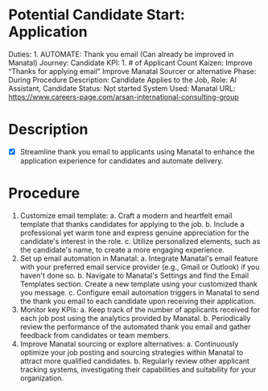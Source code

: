 # Potential Candidate Start: Application

Duties: 1. AUTOMATE: Thank you email (Can already be improved in Manatal)
Journey: Candidate
KPI: 1. # of Applicant Count
Kaizen: Improve “Thanks for applying email”
Improve Manatal Sourcer or alternative
Phase: During
Procedure Description: Candidate Applies to the Job,
Role: AI Assistant, Candidate
Status: Not started
System Used: Manatal
URL: https://www.careers-page.com/arsan-international-consulting-group

# Description

- [x]  Streamline thank you email to applicants using Manatal to enhance the application experience for candidates and automate delivery.

# Procedure

1. Customize email template:
a. Craft a modern and heartfelt email template that thanks candidates for applying to the job.
b. Include a professional yet warm tone and express genuine appreciation for the candidate's interest in the role.
c. Utilize personalized elements, such as the candidate's name, to create a more engaging experience.
2. Set up email automation in Manatal:
a. Integrate Manatal's email feature with your preferred email service provider (e.g., Gmail or Outlook) if you haven't done so.
b. Navigate to Manatal's Settings and find the Email Templates section. Create a new template using your customized thank you message.
c. Configure email automation triggers in Manatal to send the thank you email to each candidate upon receiving their application.
3. Monitor key KPIs:
a. Keep track of the number of applicants received for each job post using the analytics provided by Manatal.
b. Periodically review the performance of the automated thank you email and gather feedback from candidates or team members.
4. Improve Manatal sourcing or explore alternatives:
a. Continuously optimize your job posting and sourcing strategies within Manatal to attract more qualified candidates.
b. Regularly review other applicant tracking systems, investigating their capabilities and suitability for your organization.